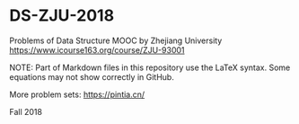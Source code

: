 # DS-ZJU-2018

Problems of Data Structure MOOC by Zhejiang University <https://www.icourse163.org/course/ZJU-93001>

NOTE: Part of Markdown files in this repository use the LaTeX syntax. Some equations may not show correctly in GitHub.

More problem sets: <https://pintia.cn/>

Fall 2018
